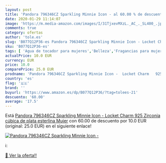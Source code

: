 ```yaml
---
layout: post
title: 'Pandora 796346CZ Sparkling Minnie Icon - al 60.00 % de descuento'
date: 2020-01-29 11:14:07
image: 'https://m.media-amazon.com/images/I/31TjxevMXzL._AC_._SL400_.jpg'
comments: true
category: ofertas
author: 'tole.es'
slug: 'B077Q12P36-es Pandora 796346CZ Sparkling Minnie Icon - Locket Charm 925...'
sku: 'B077Q12P36-es'
tags: [ 'Agua de tocador para mujeres','Belleza','Fragancias para mujeres','Instrumentos de percusión para niños','Instrumentos musicales para niños','Juguetes','Juguetes y juegos','Perfumes y fragancias','Productos para el cuidado de la piel','Sets y juegos para el cuidado de la piel','pandora', ]
actualPrice: 10.0 EUR
currency: EUR
price: 10.0
comparePrice: 25.0 EUR
prodname: 'Pandora 796346CZ Sparkling Minnie Icon -  Locket Charm   925 Zirconia cúbica de plata esterlina  Mujer'
country: 'es'
flag: '🇪🇸'
brand: ''
buyurl: 'https://www.amazon.es/dp/B077Q12P36/?tag=tolees-21'
descuento: '60.00'
average: '17.5'
---
```


Está [Pandora 796346CZ Sparkling Minnie Icon -  Locket Charm   925 Zirconia cúbica de plata esterlina  Mujer](https://www.amazon.es/dp/B077Q12P36/?tag=tolees-21) con 60.00 de descuento por 10.0 EUR (original: 25.0 EUR) en el siguiente enlace!

[![Pandora 796346CZ Sparkling Minnie Icon -](https://m.media-amazon.com/images/I/31TjxevMXzL._AC_._SL400_.jpg)](https://www.amazon.es/dp/B077Q12P36/?tag=tolees-21)

ℹ️:


[🛒 Ver la oferta!!](https://www.amazon.es/dp/B077Q12P36/?tag=tolees-21)
